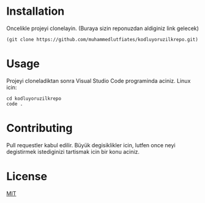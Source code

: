 # **Installation**
Oncelikle projeyi clonelayin. (Buraya sizin reponuzdan aldiginiz link gelecek)

```
(git clone https://github.com/muhammedlutfiates/kodluyoruzilkrepo.git)
```

# **Usage**
Projeyi cloneladiktan sonra Visual Studio Code programinda aciniz.
Linux icin:

```
cd kodluyoruzilkrepo
code .
```


# **Contributing**
Pull requestler kabul edilir. Büyük degisiklikler icin, lutfen once neyi degistirmek istediginizi tartismak icin bir konu aciniz.

# **License**
[MIT](https://choosealicense.com/licenses/mit/)



